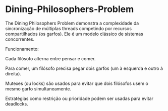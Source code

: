 # Dining-Philosophers-Problem
The Dining Philosophers Problem demonstra a complexidade da sincronização 
de múltiplas threads competindo por recursos compartilhados (os garfos).
Ele é um modelo clássico de sistemas concorrentes.

Funcionamento:

Cada filósofo alterna entre pensar e comer.

Para comer, um filósofo precisa pegar dois garfos (um à esquerda e outro à direita).

Mutexes (ou locks) são usados para evitar que dois filósofos usem o mesmo garfo simultaneamente.

Estratégias como restrição ou prioridade podem ser usadas para evitar deadlocks.
